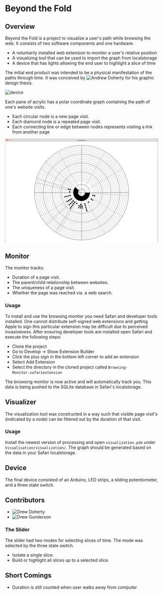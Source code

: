 # Beyond the Fold

## Overview

Beyond the Fold is a project to visualize a user's path while browsing
the web. It consists of two software components and one hardware:

- A voluntarily installed web extension to monitor a user's relative position
- A visualizing tool that can be used to import the graph from localstorage
- A device that has lights allowing the end user to highlight a slice of time

The initial end product was intended to be a physical manifestation of
the paths through time. It was conceived by ![Andrew Doherty](https://github.com/andrewcdoh)
for his graphic design thesis.

![device](https://github.com/BeyondTheFold/Beyond-the-Fold/blob/master/Images/image-1.jpg)

Each pane of acrylic has a polar coordinate graph containing the path of one's website
visits. 

- Each circular node is a new page visit.
- Each diamond node is a repeated page visit.
- Each connecting line or edge between nodes represents visiting a link from another page

![graph](https://github.com/BeyondTheFold/Beyond-the-Fold/blob/master/Images/image-20.jpg)

## Monitor

The monitor tracks:
- Duration of a page visit.
- The parent/child relationship between websites.
- The uniqueness of a page visit.
- Whether the page was reached via. a web search.

### Usage

To install and use the browsing monitor you need Safari and developer tools installed.
One cannot distribute self-signed web extensions and getting Apple to sign this
particular extension may be difficult due to perceived invasiveness. After
ensuring developer tools are installed open Safari and execute the following steps:

- Clone the project
- Go to Develop -> Show Extension Builder
- Click the plus sign in the bottom left corner to add an extension
- Select Add Extension 
- Select the directory in the cloned project called `Browsing-Monitor.safariextension`

The browsing monitor is now active and will automatically track you. This data
is being pushed to the SQLite database in Safari's localstorage.

## Visualizer

The visualization tool was constructed in a way such that visible page visit's 
(indicated by a node) can be filtered out by the duration of that visit.

### Usage

Install the newest version of processing and open `visualization.pde` under
`Visualisation/visualization/`. The graph should be generated based on the
data in your Safari localstorage. 

## Device

The final device consisted of an Arduino, LED strips, a sliding potentiometer,
and a three state switch.

## Contributors

- ![Drew Doherty](https://github.com/andrewcdoh)
- ![Drew Gunderson](https://github.com/drewgun)

### The Slider

The slider had two modes for selecting slices of time. The mode was selected
by the three state switch.

- Isolate a single slice.
- Build or highlight all slices up to a selected slice.

## Short Comings
- Duration is still counted when user walks away from computer

